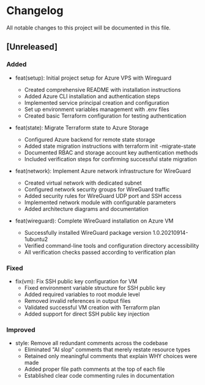 # Changelog

All notable changes to this project will be documented in this file.

## [Unreleased]

### Added

- feat(setup): Initial project setup for Azure VPS with Wireguard
  - Created comprehensive README with installation instructions
  - Added Azure CLI installation and authentication steps
  - Implemented service principal creation and configuration
  - Set up environment variables management with .env files
  - Created basic Terraform configuration for testing authentication

- feat(state): Migrate Terraform state to Azure Storage
  - Configured Azure backend for remote state storage
  - Added state migration instructions with terraform init -migrate-state
  - Documented RBAC and storage account key authentication methods
  - Included verification steps for confirming successful state migration

- feat(network): Implement Azure network infrastructure for WireGuard
  - Created virtual network with dedicated subnet
  - Configured network security groups for WireGuard traffic
  - Added security rules for WireGuard UDP port and SSH access
  - Implemented network module with configurable parameters
  - Added architecture diagrams and documentation

- feat(wireguard): Complete WireGuard installation on Azure VM
  - Successfully installed WireGuard package version 1.0.20210914-1ubuntu2
  - Verified command-line tools and configuration directory accessibility
  - All verification checks passed according to verification plan

### Fixed

- fix(vm): Fix SSH public key configuration for VM
  - Fixed environment variable structure for SSH public key
  - Added required variables to root module level
  - Removed invalid references in output files
  - Validated successful VM creation with Terraform plan
  - Added support for direct SSH public key injection

### Improved

- style: Remove all redundant comments across the codebase
  - Eliminated "AI slop" comments that merely restate resource types
  - Retained only meaningful comments that explain WHY choices were made
  - Added proper file path comments at the top of each file
  - Established clear code commenting rules in documentation
